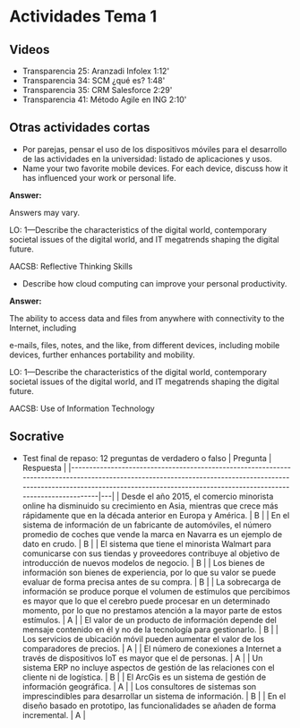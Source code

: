 # Actividades Tema 1

## Videos

- Transparencia 25: Aranzadi Infolex 1:12'
- Transparencia 34: SCM ¿qué es? 1:48'
- Transparencia 35: CRM Salesforce 2:29'
- Transparencia 41: Método Agile en ING 2:10'

## Otras actividades cortas

- Por parejas, pensar el uso de los dispositivos móviles para el desarrollo de las actividades en la universidad: listado de aplicaciones y usos.
- Name your two favorite mobile devices.  For each device, discuss how it has influenced your  work or personal life.

 **Answer:**

Answers may vary.

LO: 1—Describe the characteristics of the digital world, contemporary societal issues of the digital world, and IT megatrends shaping the digital future.

AACSB: Reflective Thinking Skills

 

- Describe how cloud computing can improve your personal productivity.

 

**Answer:**

The ability to access data and files from anywhere with connectivity to the Internet, including 

e-mails, files, notes, and the like, from different devices, including mobile devices, further enhances portability and mobility.

LO: 1—Describe the characteristics of the digital world, contemporary societal issues of the digital world, and IT megatrends shaping the digital future.

AACSB: Use of Information Technology 



## Socrative

- Test final de repaso: 12 preguntas de verdadero o falso
| Pregunta                                                              | Respuesta |
|--------------------------------------------------------------------------------------------------------------------------------------------------------------------------------------------------------------------------------------|---|
| Desde el año 2015, el comercio minorista online ha disminuido su crecimiento en Asia, mientras que crece más rápidamente que en la década anterior en Europa y América.                                                              | B |
| En el sistema de información de un fabricante de automóviles, el número promedio de coches que vende la marca en Navarra es un ejemplo de dato en crudo.                                                                             | B |
| El sistema que tiene el minorista Walmart para comunicarse con sus tiendas y proveedores contribuye al objetivo de introducción de nuevos modelos de negocio.                                                                        | B |
| Los bienes de información son bienes de experiencia, por lo que su valor se puede evaluar de forma precisa antes de su compra.                                                                                                       | B |
| La sobrecarga de información se produce porque el volumen de estímulos que percibimos es mayor que lo que el cerebro puede procesar en un determinado momento, por lo que no prestamos atención a la mayor parte de estos estímulos. | A |
| El valor de un producto de información depende del mensaje contenido en él y no de la tecnología para gestionarlo.                                                                                                                   | B |
| Los servicios de ubicación móvil pueden aumentar el valor de los comparadores de precios.                                                                                                                                            | A |
| El número de conexiones a Internet a través de dispositivos IoT es mayor que el de personas.                                                                                                                                         | A |
| Un sistema ERP no incluye aspectos de gestión de las relaciones con el cliente ni de logística.                                                                                                                                      | B |
| El ArcGis es un sistema de gestión de información geográfica.                                                                                                                                                                        | A |
| Los consultores de sistemas son imprescindibles para desarrollar un sistema de información.                                                                                                                                          | B |
| En el diseño basado en prototipo, las funcionalidades se añaden de forma incremental.                                                                                                                                                | A |
